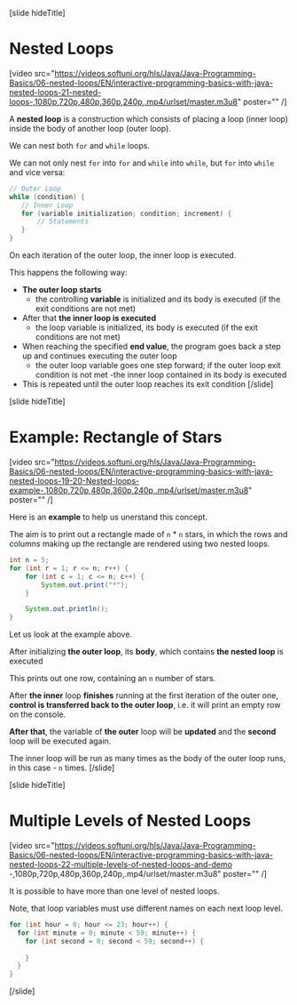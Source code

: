 [slide hideTitle]
# Nested Loops

[video src="https://videos.softuni.org/hls/Java/Java-Programming-Basics/06-nested-loops/EN/interactive-programming-basics-with-java-nested-loops-21-nested-loops-,1080p,720p,480p,360p,240p,.mp4/urlset/master.m3u8" poster="" /]

A **nested loop** is a construction which consists of placing a loop (inner loop) inside the body of another loop (outer loop).

We can nest both `for` and `while` loops.

We can not only nest `for` into `for` and `while` into `while`, but `for` into `while` and vice versa:
```java
// Outer Loop
while (condition) {
   // Inner Loop 
   for (variable initialization; condition; increment) {   
       // Statements
   }
}
```
On each iteration of the outer loop, the inner loop is executed. 

This happens the following way:
* **The outer loop starts** 
  * the controlling **variable** is initialized and its body is executed (if the exit conditions are not met)
* After that **the inner loop is executed**
  * the loop variable is initialized, its body is executed (if the exit conditions are not met)
* When reaching the specified **end value**, the program goes back a step up and continues executing the outer loop
  * the outer loop variable goes one step forward; if the outer loop exit condition is not met -the inner loop contained in its body is executed
* This is repeated until the outer loop reaches its exit condition
[/slide]

[slide hideTitle]
# Example: Rectangle of Stars

[video src="https://videos.softuni.org/hls/Java/Java-Programming-Basics/06-nested-loops/EN/interactive-programming-basics-with-java-nested-loops-19-20-Nested-loops-example-,1080p,720p,480p,360p,240p,.mp4/urlset/master.m3u8" poster="" /]

Here is an **example** to help us unerstand this concept. 

The aim is to print out a rectangle made of `n` * `n` stars, in which the rows and columns making up the rectangle are rendered using two nested loops.

```java live
int n = 5;
for (int r = 1; r <= n; r++) {
    for (int c = 1; c <= n; c++) {
        System.out.print("*");
    }

    System.out.println();
}
```

Let us look at the example above. 

After initializing **the outer loop**, its **body**, which contains **the nested loop** is executed

This prints out one row, containing an `n` number of stars. 

After **the inner** loop **finishes** running at the first iteration of the outer one, **control is transferred back to the outer loop**, i.e. it will print an empty row on the console. 

**After that**, the variable of **the outer** loop will be **updated** and the **second** loop will be executed again. 

The inner loop will be run as many times as the body of the outer loop runs, in this case - `n` times.
[/slide]

[slide hideTitle]

# Multiple Levels of Nested Loops

[video src="https://videos.softuni.org/hls/Java/Java-Programming-Basics/06-nested-loops/EN/interactive-programming-basics-with-java-nested-loops-22-multiple-levels-of-nested-loops-and-demo -,1080p,720p,480p,360p,240p,.mp4/urlset/master.m3u8" poster="" /]

It is possible to have more than one level of nested loops.

Note, that loop variables must use different names on each next loop level.

```java
for (int hour = 0; hour <= 23; hour++) {
  for (int minute = 0; minute < 59; minute++) {
    for (int second = 0; second < 59; second++) {
      
    }
  }
}
```

[/slide]

